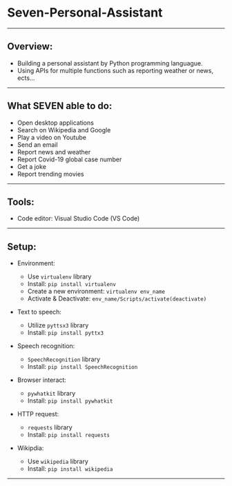 # Seven-Personal-Assistant
---
## Overview:
- Building a personal assistant by Python programming languague.
- Using APIs for multiple functions such as reporting weather or news, ects...
---
##  What SEVEN able to do:
- Open desktop applications
- Search on Wikipedia and Google
- Play a video on Youtube 
- Send an email
- Report news and weather
- Report Covid-19 global case number
- Get a joke
- Report trending movies
---
## Tools:
- Code editor: Visual Studio Code (VS Code)
---
## Setup:
- Environment:
  - Use ```virtualenv``` library
  - Install: ```pip install virtualenv```
  - Create a new environment: ```virtualenv env_name```
  - Activate & Deactivate: ```env_name/Scripts/activate(deactivate)```

- Text to speech: 
  - Utilize ```pyttsx3``` library
  - Install: ```pip install pyttx3```
- Speech recognition:
  - ```SpeechRecognition``` library
  - Install: ```pip install SpeechRecognition ```
- Browser interact:
  - ```pywhatkit``` library
  - Install: ```pip install pywhatkit```
- HTTP request:
  - ```requests``` library
  - Install: ```pip install requests```
- Wikipdia:
  - Use ```wikipedia``` library
  - Install: ```pip install wikipedia```
---

